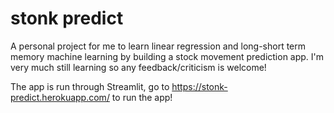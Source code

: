 # stonk predict
A personal project for me to learn linear regression and long-short term memory machine learning by building a stock movement prediction app. I'm very much still learning so any feedback/criticism is welcome!

The app is run through Streamlit, go to https://stonk-predict.herokuapp.com/ to run the app!

